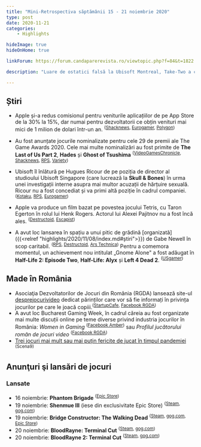 ```yaml
---
title: "Mini-Retrospectiva săptămânii 15 - 21 noiembrie 2020"
type: post
date: 2020-11-21
categories:
    - Highlights

hideImage: true
hideOnHome: true

linkForum: https://forum.candaparerevista.ro/viewtopic.php?f=84&t=1822

description: "Luare de ostatici falsă la Ubisoft Montreal, Take-Two a cumpărat Codemasters, filmul Mortal Kombat se suspendă și EA are un nou proces din cauza microtranzacțiilor."

---
```


## Știri
* Apple și-a redus comisionul pentru veniturile aplicațiilor de pe App Store de la 30% la 15%, dar numai pentru dezvoltatorii ce obțin venituri mai mici de 1 milion de dolari într-un an. <sup>([Shacknews](https://www.shacknews.com/article/121582/apple-reducing-app-store-cut-to-15-in-january-for-some-developers), [Eurogamer](https://www.eurogamer.net/articles/2020-11-18-apple-is-halving-app-store-fees-for-vast-majority-of-developers), [Polygon](https://www.polygon.com/2020/11/18/21573202/apple-small-business-program-app-store-commission))</sup>

* Au fost anunțate jocurile nominalizate pentru cele 29 de premii ale The Game Awards 2020. Cele mai multe nominalizări au fost primite de **The Last of Us Part 2**, **Hades** și **Ghost of Tsushima** <sup>([VideoGamesChronicle](https://www.videogameschronicle.com/news/last-of-us-part-2-and-hades-lead-the-game-awards-2020-nominations/), [Shacknews](https://www.shacknews.com/article/121583/the-game-awards-2020-nominees-and-how-to-vote), [RPS](https://www.rockpapershotgun.com/2020/11/18/the-game-awards-announces-2020-game-of-the-year-nominees/), [Variety](https://variety.com/2020/digital/news/game-awards-2020-nominees-full-list-1234835003/))</sup>

* Ubisoft îl înlătură pe Hugues Ricour de pe poziția de director al studioului Ubisoft Singapore (care lucrează la **Skull & Bones**) în urma unei investigații interne asupra mai multor acuzații de hărțuire sexuală. Ricour nu a fost concediat și va primi altă poziție în cadrul companiei. <sup>([Kotaku](https://kotaku.com/ubisoft-removes-managing-director-of-its-skull-and-bone-1845705097), [RPS](https://www.rockpapershotgun.com/2020/11/19/ubisoft-removes-managing-director-from-skull-bones-studio/), [Eurogamer](https://www.eurogamer.net/articles/2020-11-18-ubisoft-removes-skull-and-bones-studio-managing-director-named-in-sexual-misconduct-allegations))</sup>

* Apple va produce un film bazat pe povestea jocului Tetris, cu Taron Egerton în rolul lui Henk Rogers. Actorul lui Alexei Pajitnov nu a fost încă ales. <sup>([Destructoid](https://www.destructoid.com/stories/tetris-movie-officially-in-the-works-will-star-rocketman-s-taron-egerton-610806.phtml), [Escapist](https://www.escapistmagazine.com/v2/tetris-the-movie-starring-tarron-egerton-gets-scooped-up-by-apple/))</sup>

* A avut loc lansarea în spațiu a unui pitic de grădină [organizată]({{<relref "highlights/2020/11/08/index.md#știri">}}) de Gabe Newell în scop caritabil. <sup>([RPS](https://www.rockpapershotgun.com/2020/11/20/gabe-newell-has-blasted-gnome-chompski-into-space/), [Destructoid](https://www.destructoid.com/stories/gaben-goes-spacex-sends-a-gnome-to-space-because-he-can-610844.phtml), [Ars Technica](https://arstechnica.com/science/2020/11/rocketlabs-return-to-sender-launch-does-exactly-what-was-promised/))</sup> Pentru a comemora momentul, un achievement nou intitulat „Gnome Alone" a fost adăugat în **Half-Life 2: Episode Two**, **Half-Life: Alyx** și **Left 4 Dead 2**. <sup>([USgamer](https://www.usgamer.net/articles/half-life-2-episode-two-a-13-year-old-game-gets-new-achievement-for-a-real-life-rocket-launch))</sup>

## Made în România
* Asociaţia Dezvoltatorilor de Jocuri din România (RGDA) lansează site-ul [desprejocurivideo](https://desprejocurivideo.ro) dedicat părinților care vor să fie informați în privința jocurilor pe care le joacă copiii.<sup>([StartupCafe](https://www.startupcafe.ro/smart-tech/jocuri-video-gaming-parinti.htm), [Facebook RGDA](https://www.facebook.com/rgdassociation/posts/3499354486845613))</sup>
* A avut loc Bucharest Gaming Week, în cadrul căreia au fost organizate mai multe discuții online pe teme diverse privind industria jocurilor în România: _Women in Gaming_ <sup>([Facebook Amber](https://www.facebook.com/AmberDevs/videos/187940709610070/))</sup> sau _Profilul jucătorului român de jocuri video_ <sup>([Facebook RGDA](https://www.facebook.com/rgdassociation/videos/202244884758859))</sup>
* [Trei jocuri mai mult sau mai puțin fericite de jucat în timpul pandemiei](https://www.scena9.ro/article/jocuri-video-pandemie) <sup>(Scena9)</sup>


## Anunţuri şi lansări de jocuri
### Lansate
* 16 noiembrie: **Phantom Brigade** <sup>([Epic Store](https://www.epicgames.com/store/en-US/product/phantom-brigade/))</sup>
* 19 noiembrie: **Shenmue III** (iese din exclusivitate Epic Store) <sup>([Steam](https://store.steampowered.com/app/878670/Shenmue_III/), [gog.com](https://www.gog.com/game/shenmue_iii_deluxe_edition))</sup>
* 19 noiembrie: **Bridge Constructor: The Walking Dead** <sup>([Steam](https://store.steampowered.com/app/1336120/Bridge_Constructor_The_Walking_Dead/), [gog.com](https://www.gog.com/game/bridge_constructor_the_walking_dead), [Epic Store](https://www.epicgames.com/store/en-US/product/bridge-constructor-the-walking-dead/home))</sup>
* 20 noiembrie: **BloodRayne: Terminal Cut** <sup>([Steam](https://store.steampowered.com/app/1373510/BloodRayne_Terminal_Cut/), [gog.com](https://www.gog.com/game/bloodrayne_terminal_cut))</sup>
* 20 noiembrie: **BloodRayne 2: Terminal Cut** <sup>([Steam](https://store.steampowered.com/app/1373550/BloodRayne_2_Terminal_Cut/), [gog.com](https://www.gog.com/game/bloodrayne2_terminal_cut))</sup>